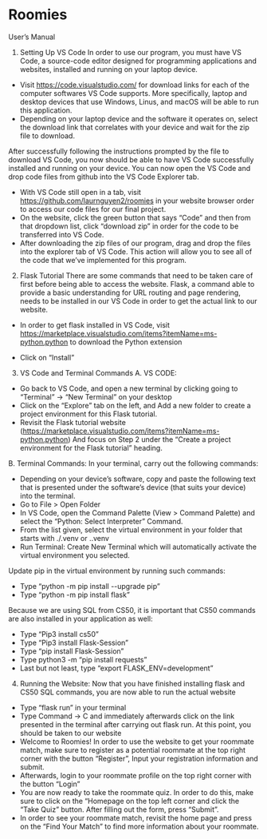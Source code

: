 # Roomies
User’s Manual

1) Setting Up VS Code
In order to use our program, you must have VS Code, a source-code editor designed for  programming applications and websites, installed and running on your laptop device. 

- Visit https://code.visualstudio.com/ for download links for each of the computer softwares VS Code supports. More specifically, laptop and desktop devices that use Windows, Linus, and macOS will be able to run this application.
- Depending on your laptop device and the software it operates on, select the download link that correlates with your device and wait for the zip file to download. 


After successfully following the instructions prompted by the file to download VS Code, you now should be able to have VS Code successfully installed and running on your device. You can now open the VS Code and drop code files from github into the 
VS Code Explorer tab. 

- With VS Code still open in a tab, visit https://github.com/laurnguyen2/roomies in your website browser order to access our code files for our final project. 
- On the website, click the green button that says “Code” and then from that dropdown list, click “download zip” in order for the code to be transferred into VS Code. 
- After downloading the zip files of our program, drag and drop the files into the explorer tab of VS Code. This action will allow you to see all of the code that we’ve implemented for this program. 



2) Flask Tutorial
There are some commands that need to be taken care of first before being able to access the website. Flask, a command able to provide a basic understanding for URL routing and page rendering, needs to be installed in our VS Code in order to get the actual link to our website. 
- In order to get flask installed in VS Code, visit https://marketplace.visualstudio.com/items?itemName=ms-python.python
  to download the Python extension

- Click on “Install” 

3) VS Code and Terminal Commands 
A. VS CODE: 
- Go back to VS Code, and open a new terminal by clicking going to “Terminal” -> “New Terminal” on your desktop
- Click on the “Explore” tab on the left, and Add a new folder to create a project environment for this Flask tutorial. 
- Revisit the Flask tutorial website (https://marketplace.visualstudio.com/items?itemName=ms-python.python)
  And focus on Step 2 under the “Create a project environment for the Flask tutorial” heading. 


B. Terminal Commands: 
In your terminal, carry out the following commands: 
- Depending on your device’s software, copy and paste the following text that is presented under the software’s device (that suits your device) into the terminal. 
- Go to File > Open Folder 
- In VS Code, open the Command Palette (View > Command Palette) and select the “Python: Select Interpreter” Command. 
- From the list given, select the virtual environment in your folder that starts with ./.venv or .\.venv
- Run Terminal: Create New Terminal which will automatically activate the virtual environment you selected. 

Update pip in the virtual environment by running such commands: 
- Type “python -m pip install --upgrade pip”
- Type “python -m pip install flask”

Because we are using SQL from CS50, it is important that CS50 commands are also installed in your application as well: 
- Type “Pip3 install cs50” 
- Type “Pip3 install Flask-Session”
- Type “pip install Flask-Session”
- Type python3 -m “pip install requests”
- Last but not least, type “export FLASK_ENV=development”

4. Running the Website: 
Now that you have finished installing flask and CS50 SQL commands, you are now able to run the actual website
- Type “flask run” in your terminal 
- Type Command -> C and immediately afterwards click on the link presented in the terminal after carrying out flask run. At this point, you should be taken to our website 
- Welcome to Roomies! In order to use the website to get your roommate match, make sure to register as a potential roommate at the top right corner with the button “Register”, Input your registration information and submit. 
- Afterwards, login to your roommate profile on the top right corner with the button “Login”
- You are now ready to take the roommate quiz. In order to do this, make sure to click on the “Homepage on the top left corner and click the “Take Quiz” button. After filling out the form, press “Submit”. 
- In order to see your roommate match, revisit the home page and press on the “Find Your Match” to find more information about your roommate. 
